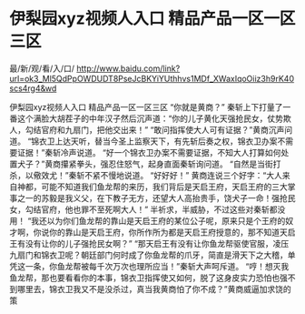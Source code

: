 # 伊梨园xyz视频人入口 精品产品一区一区三区

最/新/观/看/入/口/ http://www.baidu.com/link?url=ok3_Ml5QdPpOWDUDT8PseJcBKYiYUthhvs1MDf_XWaxIqoOiiz3h9rK40scs4rg4&wd

伊梨园xyz视频人入口 精品产品一区一区三区
“你就是黄商？”
    秦斩上下打量了一番这个满脸大胡茬子的中年汉子然后沉声道：“你的儿子黄化天强抢民女，仗势欺人，勾结官府和九扇门，把他交出来！”
    “敢问指挥使大人可有证据？”黄商沉声问道。
    “锦衣卫上达天听，替当今圣上监察天下，有先斩后奏之权，锦衣卫办案不需要证据！”秦斩冷声说道。
    “好一个锦衣卫办案不需要证据，不知大人打算如何处置犬子？”黄商攥紧拳头，强忍住怒气，起身直面秦斩询问道。
    “自然是当街打杀，以儆效尤！”秦斩不紧不慢地说道。
    “好好好！”
    黄商连说三个好字：“大人来自神都，可能不知道我们鱼龙帮的来历，我们背后是天启王府，天启王府的三大掌事之一的苏毅是我义父，在下教子无方，还望大人高抬贵手，饶犬子一命！强抢民女，勾结官府，他也罪不至死啊大人！”
    半祈求，半威胁，不过这些对秦斩都没用！
    “我还以为你们鱼龙帮的靠山是天启王府的某位公子呢，原来只是个王府的奴才啊，你说你的靠山是天启王府，你所作所为都是天启王府授意的，那不知道天启王有没有让你的儿子强抢民女啊？”
    “那天启王有没有让你鱼龙帮驱使官服，凌压九扇门和锦衣卫呢？朝廷部门何时成了你鱼龙帮的爪牙，简直是滑天下之大稽，单凭这一条，你鱼龙帮被每千次万次也理所应当！”秦斩大声呵斥道。
    “哼！想灭我鱼龙帮，那也要看看你的本事，锦衣卫指挥使又如何，脱了这身皮实力恐怕也强不到哪里去，锦衣卫我又不是没杀过，真当我黄商怕了你不成？”黄商威逼加求饶的策
